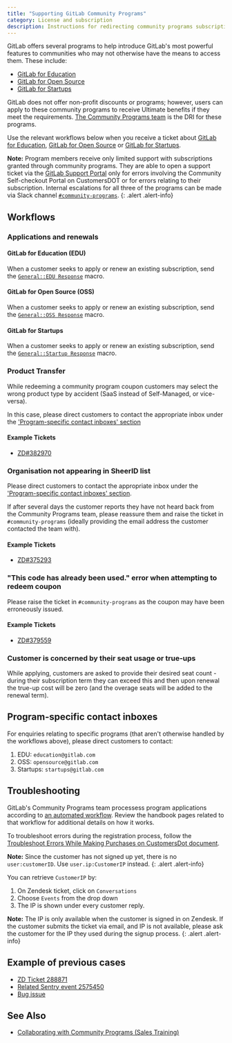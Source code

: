 ```yaml
---
title: "Supporting GitLab Community Programs"
category: License and subscription
description: Instructions for redirecting community programs subscription inquiries
---
```


GitLab offers several programs to help introduce GitLab's most powerful features to communities who may not otherwise have the means to access them. These include:

- [GitLab for Education](https://about.gitlab.com/handbook/marketing/developer-relations/community-programs/education-program/)
- [GitLab for Open Source](https://about.gitlab.com/handbook/marketing/developer-relations/community-programs/opensource-program/)
- [GitLab for Startups](https://about.gitlab.com/handbook/marketing/developer-relations/community-programs/startups-program/)

GitLab does not offer non-profit discounts or programs; however, users can apply to these community programs to receive Ultimate benefits if they meet the requirements. [The Community Programs team](https://about.gitlab.com/handbook/marketing/developer-relations/community-programs/) is the DRI for these programs.

Use the relevant workflows below when you receive a ticket about [GitLab for Education](https://about.gitlab.com/solutions/education/), [GitLab for Open Source](https://about.gitlab.com/solutions/open-source/) or [GitLab for Startups](https://about.gitlab.com/solutions/startups/).

**Note:** Program members receive only limited support with subscriptions granted through community programs. They are able to open a support ticket via the [GitLab Support Portal](https://about.gitlab.com/support/#issues-with-billing-purchasing-subscriptions-or-licenses) only for errors involving the Community Self-checkout Portal on CustomersDOT or for errors relating to their subscription. Internal escalations for all three of the programs can be made via Slack channel [`#community-programs`](https://join.slack.com/share/zt-op8hxhoy-V4TBiVh_r41H6uelJeCPfA).
{: .alert .alert-info}

## Workflows

### Applications and renewals

#### GitLab for Education (EDU)

When a customer seeks to apply or renew an existing subscription, send the [`General::EDU Response`](https://gitlab.com/gitlab-com/support/support-ops/zendesk-global/macros/-/blob/master/macros/active/General/EDU%20Response.yaml) macro.

#### GitLab for Open Source (OSS)

When a customer seeks to apply or renew an existing subscription, send the [`General::OSS Response`](https://gitlab.com/gitlab-com/support/support-ops/zendesk-global/macros/-/blob/master/macros/active/General/OSS%20Response.yaml) macro.

#### GitLab for Startups

When a customer seeks to apply or renew an existing subscription, send the [`General::Startup Response`](https://gitlab.com/gitlab-com/support/support-ops/zendesk-global/macros/-/blob/master/macros/active/General/Startup%20Response.yaml) macro.

### Product Transfer

While redeeming a community program coupon customers may select the wrong product type by accident (SaaS instead of Self-Managed, or vice-versa).

In this case, please direct customers to contact the appropriate inbox under the ['Program-specific contact inboxes' section](#program-specific-contact-inboxes)

#### Example Tickets

- [ZD#382970](https://gitlab.zendesk.com/agent/tickets/382970)

### Organisation not appearing in SheerID list

Please direct customers to contact the appropriate inbox under the ['Program-specific contact inboxes' section](#program-specific-contact-inboxes).

If after several days the customer reports they have not heard back from the Community Programs team, please reassure them and raise the ticket in `#community-programs` (ideally providing the email address the customer contacted the team with).

#### Example Tickets

- [ZD#375293](https://gitlab.zendesk.com/agent/tickets/375293)

### "This code has already been used." error when attempting to redeem coupon

Please raise the ticket in `#community-programs` as the coupon may have been erroneously issued.

#### Example Tickets

- [ZD#379559](https://gitlab.zendesk.com/agent/tickets/379559)

### Customer is concerned by their seat usage or true-ups

While applying, customers are asked to provide their desired seat count - during their subscription term they can exceed this and then upon renewal the true-up cost will be zero (and the overage seats will be added to the renewal term).

## Program-specific contact inboxes

For enquiries relating to specific programs (that aren't otherwise handled by the workflows above), please direct customers to contact:

 1. EDU: `education@gitlab.com`
 1. OSS: `opensource@gitlab.com`
 1. Startups: `startups@gitlab.com`

## Troubleshooting

GitLab's Community Programs team processess program applications according to [an automated workflow](https://about.gitlab.com/handbook/marketing/developer-relations/community-programs/automated-community-programs/). Review the handbook pages related to that workflow for additional details on how it works.

To troubleshoot errors during the registration process, follow the [Troubleshoot Errors While Making Purchases on CustomersDot document](/handbook/support/license-and-renewals/workflows/customersdot/troubleshoot_errors_while_making_purchases.html#getting-error-message-from-sentry).

**Note:** Since the customer has not signed up yet, there is no `user:customerID`. Use `user.ip:CustomerIP` instead.
{: .alert .alert-info}

You can retrieve `CustomerIP` by:

1. On Zendesk ticket, click on `Conversations`
1. Choose `Events` from the drop down
1. The IP is shown under every customer reply.

**Note:** The IP is only available when the customer is signed in on Zendesk. If the customer submits the ticket via email, and IP is not available, please ask the customer for the IP they used during the signup process.
{: .alert .alert-info}

## Example of previous cases

- [ZD Ticket 288871](https://gitlab.zendesk.com/agent/tickets/288871)
- [Related Sentry event 2575450](https://sentry.gitlab.net/gitlab/customersgitlabcom/issues/2575450/events/40335146/)
- [Bug issue](https://gitlab.com/gitlab-org/customers-gitlab-com/-/issues/4288)

## See Also

- [Collaborating with Community Programs (Sales Training)](https://about.gitlab.com/handbook/sales/training/sales-enablement-sessions/enablement/collaborating-community-programs/)
